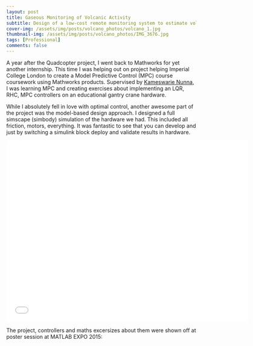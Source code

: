```yaml
---
layout: post
title: Gaseous Monitoring of Volcanic Activity
subtitle: Design of a low-cost remote monitoring system to estimate volcanic activity
cover-img: /assets/img/posts/volcano_photos/volcano_1.jpg
thumbnail-img: /assets/img/posts/volcano_photos/IMG_3676.jpg
tags: [Professional]
comments: false
---
```

A year after the Quadcopter project, I went back to Mathworks for yet another internship. This time I was helping out on  project helping Imperial College London to create a Model Predictive Control (MPC) course coursework using Mathworks products. Supervised by [Kameswarie Nunna](https://www.linkedin.com/in/kameswarie-nunna-a7152613/), I was learning MPC and creating exercises about implementing an LQR, RHC, MPC controllers on an educational gantry crane hardware. 

While I absolutely fell in love with optimal control, another awesome part of the project was the model-based design approach. I designed a full simscape (simbody) simulation of the hardware we had. This included all friction, motors, everything. It was fantastic to see that you can develop and just by switching a simulink block deploy and validate results in hardware. 

<p float="center">
  <iframe width="640" height="480" src="/assets/img/posts/volcano_photos/volcano.mp4" title="Volcanic Monitoring" frameborder="0" allow="accelerometer; autoplay; clipboard-write; encrypted-media; gyroscope; picture-in-picture" allowfullscreen></iframe>

</p>

The project, controllers and maths excersizes about them were shown off at poster session at MATLAB EXPO 2015:


